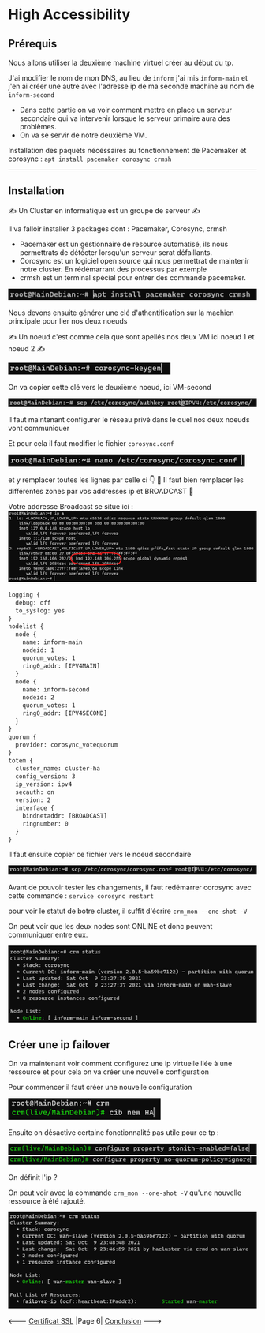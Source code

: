 # High Accessibility

## Prérequis

Nous allons utiliser la deuxième machine virtuel créer au début du tp.

J'ai modifier le nom de mon DNS, au lieu de `inform` j'ai mis ``inform-main`` et j'en ai créer une autre avec l'adresse ip de ma seconde machine au nom de `inform-second`

- Dans cette partie on va voir comment mettre en place un serveur secondaire qui va intervenir lorsque le serveur primaire aura des problèmes.
- On va se servir de notre deuxième VM.

Installation des paquets nécéssaires au fonctionnement de Pacemaker et corosync : 
`apt install pacemaker corosync crmsh`

------------

## Installation

✍️ Un Cluster en informatique est un groupe de serveur ✍️

Il va falloir installer 3 packages dont : Pacemaker, Corosync, crmsh

- Pacemaker est un gestionnaire de resource automatisé, ils nous permettrats de détécter lorsqu'un serveur serat défaillants.  
- Corosync est un logiciel open source qui nous permettrat de maintenir notre cluster. En rédémarrant des processus par exemple
- crmsh est un terminal spécial pour entrer des commande pacemaker.

![installation](../Screens/2021-10-09-235650.png)

Nous devons ensuite générer une clé d'athentification sur la machien principale pour lier nos deux noeuds

✍️ Un noeud c'est comme cela que sont apellés nos deux VM ici noeud 1 et noeud 2 ✍️

![](../Screens/2021-10-09-235812.png)

On va copier cette clé vers le deuxième noeud, ici VM-second

![](../Screens/2021-10-09-235912.png)  

Il faut maintenant configurer le réseau privé dans le quel nos deux noeuds vont communiquer  

Et pour cela il faut modifier le fichier `corosync.conf`

![](../Screens/2021-10-10-143544.png)

et y remplacer toutes les lignes par celle ci 👇
🚨 Il faut bien remplacer les différentes zones par vos addresses ip et BROADCAST 🚨

Votre addresse Broadcast se situe ici :
![](../Screens/2021-10-10-144551.png)

````
logging {
  debug: off
  to_syslog: yes
}
nodelist {
  node {
    name: inform-main
    nodeid: 1
    quorum_votes: 1
    ring0_addr: [IPV4MAIN]
  }
  node {
    name: inform-second
    nodeid: 2
    quorum_votes: 1
    ring0_addr: [IPV4SECOND]
  }
}
quorum {
  provider: corosync_votequorum
}
totem {
  cluster_name: cluster-ha
  config_version: 3
  ip_version: ipv4
  secauth: on
  version: 2
  interface {
    bindnetaddr: [BROADCAST]
    ringnumber: 0
  }
}
````

Il faut ensuite copier ce fichier vers le noeud secondaire 

![](../Screens/2021-10-10-144908.png)

Avant de pouvoir tester les changements, il faut redémarrer corosync avec cette commande :
`service corosync restart`

pour voir le statut de botre cluster, il suffit d'écrire `crm_mon --one-shot -V`

On peut voir que les deux nodes sont ONLINE et donc peuvent communiquer entre eux.

![](../Screens/2021-10-09-232800.png)

## Créer une ip failover 

On va maintenant voir comment configurez une ip virtuelle liée à une ressource et pour cela on va créer une nouvelle configuration

Pour commencer il faut créer une nouvelle configuration 

![](../Screens/2021-10-10-000305.png)

Ensuite on désactive certaine fonctionnalité pas utile pour ce tp : 

![](../Screens/2021-10-10-000325.png)  
![](../Screens/2021-10-10-000350.png)

On définit l'ip ?

On peut voir avec la commande `crm_mon --one-shot -V` qu'une nouvelle ressource à été rajouté.

![](../Screens/2021-10-09-235335.png)

<--- [Certificat SSL](SSL.md) |Page 6| [Conclusion](Conclusion.md) --->